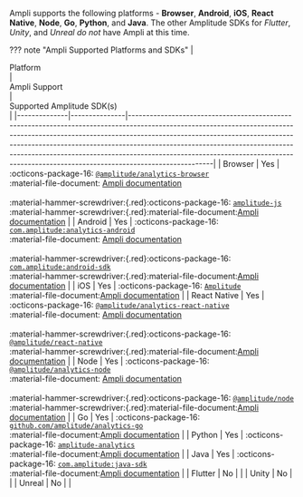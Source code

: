 Ampli supports the following platforms - **Browser**, **Android**, **iOS**, **React Native**, **Node**, **Go**, **Python**, and **Java**.
The other Amplitude SDKs for _Flutter_, _Unity_, and _Unreal_ _do not_ have Ampli at this time.

??? note "Ampli Supported Platforms and SDKs"
    | <div class="big-column">Platform</div> | <div class="big-column">Ampli Support</div> | <div class="big-column">Supported Amplitude SDK(s)</div>                                                                                                                                                                                                                                                                                                                                                                                                  |
    |--------------|---------------|-----------------------------------------------------------------------------------------------------------------------------------------------------------------------------------------------------------------------------------------------------------------------------------------------------------------------------------------------------------------------------------------------------------------------------|
    | Browser      | Yes           | :octicons-package-16: [`@amplitude/analytics-browser`](/data/sdks/typescript-browser/)<br/>:material-file-document: [Ampli documentation](/data/sdks/typescript-browser/ampli/)<br/><br/>:material-hammer-screwdriver:{.red}:octicons-package-16: [`amplitude-js`](/data/sdks/javascript/)<br/>:material-hammer-screwdriver:{.red}:material-file-document:[Ampli documentation](/data/sdks/javascript/ampli/)                  |
    | Android      | Yes           | :octicons-package-16: [`com.amplitude:analytics-android`](/data/sdks/android-kotlin/)<br/>:material-file-document: [Ampli documentation](/data/sdks/android-kotlin/ampli/)<br/><br/>:material-hammer-screwdriver:{.red}:octicons-package-16: [`com.amplitude:android-sdk`](/data/sdks/android/)<br/>:material-hammer-screwdriver:{.red}:material-file-document:[Ampli documentation](/data/sdks/android/ampli/)                             |
    | iOS          | Yes           | :octicons-package-16: [`Amplitude`](/data/sdks/ios/)<br/>:material-file-document:[Ampli documentation](/data/sdks/ios/ampli/)                                                                                                                                                                                                                                                                                                        |
    | React Native | Yes           | :octicons-package-16: [`@amplitude/analytics-react-native`](/data/sdks/typescript-react-native/)<br/>:material-file-document: [Ampli documentation](/data/sdks/typescript-react-native/ampli/)<br/><br/>:material-hammer-screwdriver:{.red}:octicons-package-16: [`@amplitude/react-native`](/data/sdks/react-native/)<br/>:material-hammer-screwdriver:{.red}:material-file-document:[Ampli documentation](/data/sdks/react-native/ampli/) |
    | Node         | Yes           | :octicons-package-16: [`@amplitude/analytics-node`](/data/sdks/typescript-node/)<br/>:material-file-document: [Ampli documentation](/data/sdks/typescript-node/ampli/)<br/><br/>:material-hammer-screwdriver:{.red}:octicons-package-16: [`@amplitude/node`](/data/sdks/node/)<br/>:material-hammer-screwdriver:{.red}:material-file-document:[Ampli documentation](/data/sdks/node/ampli/)                                                 |
    | Go           | Yes           | :octicons-package-16: [`github.com/amplitude/analytics-go`](/data/sdks/go/)<br/>:material-file-document:[Ampli documentation](/data/sdks/go/ampli/)                                                                                                                                                                                                                                                                                  |
    | Python       | Yes           | :octicons-package-16: [`amplitude-analytics`](/data/sdks/python/)<br/>:material-file-document:[Ampli documentation](/data/sdks/python/ampli/)                                                                                                                                                                                                                                                                                        |
    | Java         | Yes           | :octicons-package-16: [`com.amplitude:java-sdk`](/data/sdks/java/)<br/>:material-file-document:[Ampli documentation](/data/sdks/java/ampli/)                                                                                                                                                                                                                                                                                        |
    | Flutter      | No            |                                                                                                                                                                                                                                                                                                                                                                                                                             |
    | Unity        | No            |                                                                                                                                                                                                                                                                                                                                                                                                                             |
    | Unreal       | No            |                                                                                                                                                                                                                                                                                                                                                                                                                             |
